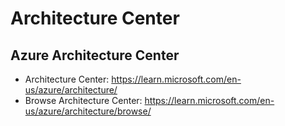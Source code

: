 # Architecture Center
## Azure Architecture Center
- Architecture Center: https://learn.microsoft.com/en-us/azure/architecture/
- Browse Architecture Center: https://learn.microsoft.com/en-us/azure/architecture/browse/
